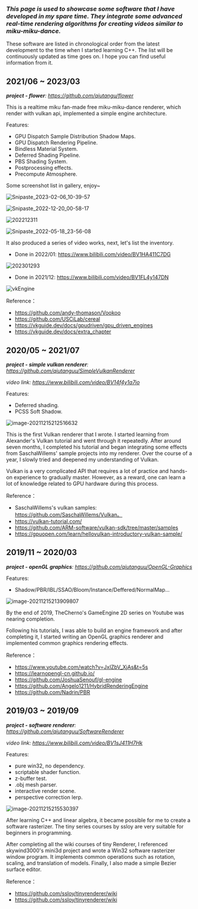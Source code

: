 ### *This page is used to showcase some software that I have developed in my spare time. They integrate some advanced real-time rendering algorithms for creating videos similar to miku-miku-dance.* 

These software are listed in chronological order from the latest development to the time when I started learning C++. The list will be continuously updated as time goes on. I hope you can find useful information from it.

## 2021/06 ~ 2023/03

***project - flower**:  https://github.com/qiutangu/flower*

This is a realtime miku fan-made free miku-miku-dance renderer, which render with vulkan api, implemented a simple engine architecture.

Features:

- GPU Dispatch Sample Distribution Shadow Maps.
- GPU Dispatch Rendering Pipeline.
- Bindless Material System.
- Deferred Shading Pipeline.
- PBS Shading System.
- Postprocessing effects.
- Precompute Atmosphere.

Some screenshot list in gallery, enjoy~

![Snipaste_2023-02-06_10-39-57](./assets/Snipaste_2023-02-06_10-39-57.png)

![Snipaste_2022-12-20_00-58-17](./assets/Snipaste_2022-12-20_00-58-17.png)

![202212311](./assets/202212311.png)

![Snipaste_2022-05-18_23-56-08](./assets/Snipaste_2022-05-18_23-56-08.png)

It also produced a series of video works, next, let's list the inventory.

- Done in 2022/01: https://www.bilibili.com/video/BV1HA411C7DG

![202301293](./assets/202301293.png)

- Done in 2021/12: https://www.bilibili.com/video/BV1FL4y147DN

![vkEngine](./assets/mikuwe.png)

Reference：

- https://github.com/andy-thomason/Vookoo 
- https://github.com/USCiLab/cereal
- https://vkguide.dev/docs/gpudriven/gpu_driven_engines
- https://vkguide.dev/docs/extra_chapter

## 2020/05 ~ 2021/07

***project - simple vulkan renderer**:  https://github.com/qiutanguu/SimpleVulkanRenderer*

*video link: https://www.bilibili.com/video/BV14f4y1a7io*

Features:

- Deferred shading.
- PCSS Soft Shadow.

![image-20211215212516632](./assets/image-20211215212516632.png)

This is the first Vulkan renderer that I wrote. I started learning from Alexander's Vulkan tutorial and went through it repeatedly. After around seven months, I completed his tutorial and began integrating some effects from SaschaWillems' sample projects into my renderer. Over the course of a year, I slowly tried and deepened my understanding of Vulkan.

Vulkan is a very complicated API that requires a lot of practice and hands-on experience to gradually master. However, as a reward, one can learn a lot of knowledge related to GPU hardware during this process.

Reference：

- SaschaWillems's vulkan samples: https://github.com/SaschaWillems/Vulkan。
- https://vulkan-tutorial.com/
- https://github.com/ARM-software/vulkan-sdk/tree/master/samples
- https://gpuopen.com/learn/hellovulkan-introductory-vulkan-sample/

## 2019/11 ~ 2020/03

***project - openGL graphics**:  https://github.com/qiutanguu/OpenGL-Graphics*

Features:

- Shadow/PBR/IBL/SSAO/Bloom/Instance/Deffered/NormalMap...

![image-20211215213909807](./assets/image-20211215213909807.png)

By the end of 2019, TheCherno's GameEngine 2D series on Youtube was nearing completion.

Following his tutorials, I was able to build an engine framework and after completing it, I started writing an OpenGL graphics renderer and implemented common graphics rendering effects.

Reference：

- https://www.youtube.com/watch?v=JxIZbV_XjAs&t=5s
- https://learnopengl-cn.github.io/
- https://github.com/JoshuaSenouf/gl-engine
- https://github.com/Angelo1211/HybridRenderingEngine
- https://github.com/Nadrin/PBR

## 2019/03 ~ 2019/09

***project - software renderer**: https://github.com/qiutanguu/SoftwareRenderer*

*video link:  https://www.bilibili.com/video/BV1sJ411H7Hk*

Features:

- pure win32, no dependency.
- scriptable shader function.
- z-buffer test.
- .obj mesh parser.
- interactive render scene.
- perspective correction lerp.

![image-20211215215530397](./assets/image-20211215215530397.png)

After learning C++ and linear algebra, it became possible for me to create a software rasterizer. The tiny series courses by ssloy are very suitable for beginners in programming. 

After completing all the wiki courses of tiny Renderer, I referenced skywind3000's mini3d project and wrote a Win32 software rasterizer window program. It implements common operations such as rotation, scaling, and translation of models. Finally, I also made a simple Bezier surface editor.

Reference：

- https://github.com/ssloy/tinyrenderer/wiki
- https://github.com/ssloy/tinyrenderer/wiki